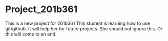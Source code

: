 # Project_201b361
This is a new project for 201b361
This student is learning how to use git/github.
It will help her for future projects.
She should not ignore this.
Or this will come to an end.
